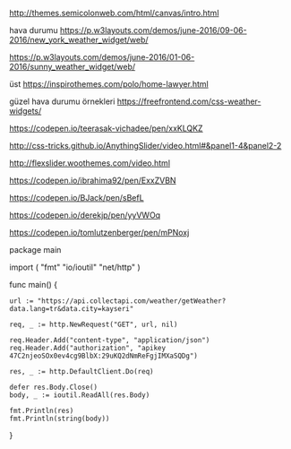 http://themes.semicolonweb.com/html/canvas/intro.html

hava durumu 
https://p.w3layouts.com/demos/june-2016/09-06-2016/new_york_weather_widget/web/

https://p.w3layouts.com/demos/june-2016/01-06-2016/sunny_weather_widget/web/


üst 
https://inspirothemes.com/polo/home-lawyer.html

güzel hava durumu örnekleri 
https://freefrontend.com/css-weather-widgets/


https://codepen.io/teerasak-vichadee/pen/xxKLQKZ


http://css-tricks.github.io/AnythingSlider/video.html#&panel1-4&panel2-2


http://flexslider.woothemes.com/video.html

https://codepen.io/ibrahima92/pen/ExxZVBN


https://codepen.io/BJack/pen/sBefL




https://codepen.io/derekjp/pen/yyVWOq


https://codepen.io/tomlutzenberger/pen/mPNoxj


package main

import (
	"fmt"
	"io/ioutil"
	"net/http"
)

func main() {

	url := "https://api.collectapi.com/weather/getWeather?data.lang=tr&data.city=kayseri"

	req, _ := http.NewRequest("GET", url, nil)

	req.Header.Add("content-type", "application/json")
	req.Header.Add("authorization", "apikey 47C2njeoSOx0ev4cg9BlbX:29uKQ2dNmReFgjIMXaSQDg")

	res, _ := http.DefaultClient.Do(req)

	defer res.Body.Close()
	body, _ := ioutil.ReadAll(res.Body)

	fmt.Println(res)
	fmt.Println(string(body))

}